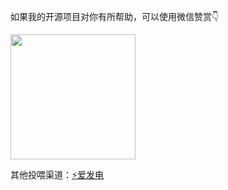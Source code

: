 如果我的开源项目对你有所帮助，可以使用微信赞赏👇

<img width="200" src="https://raw.githubusercontent.com/huiyadanli/huiyadanli/master/asset/wechat.png">

其他投喂渠道：[⚡爱发电](https://afdian.com/@huiyadanli)
